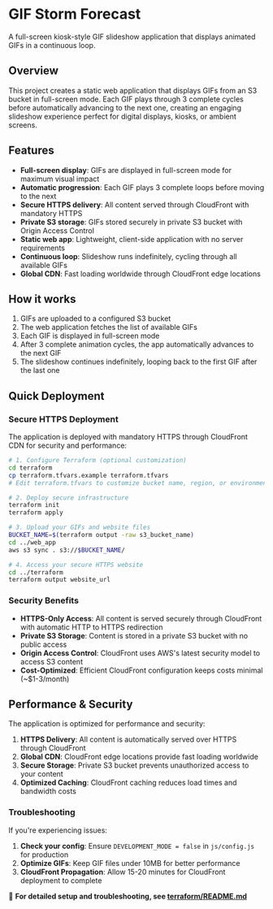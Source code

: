 # GIF Storm Forecast

A full-screen kiosk-style GIF slideshow application that displays animated GIFs in a continuous loop.

## Overview

This project creates a static web application that displays GIFs from an S3 bucket in full-screen mode. Each GIF plays through 3 complete cycles before automatically advancing to the next one, creating an engaging slideshow experience perfect for digital displays, kiosks, or ambient screens.

## Features

- **Full-screen display**: GIFs are displayed in full-screen mode for maximum visual impact
- **Automatic progression**: Each GIF plays 3 complete loops before moving to the next
- **Secure HTTPS delivery**: All content served through CloudFront with mandatory HTTPS
- **Private S3 storage**: GIFs stored securely in private S3 bucket with Origin Access Control
- **Static web app**: Lightweight, client-side application with no server requirements
- **Continuous loop**: Slideshow runs indefinitely, cycling through all available GIFs
- **Global CDN**: Fast loading worldwide through CloudFront edge locations

## How it works

1. GIFs are uploaded to a configured S3 bucket
2. The web application fetches the list of available GIFs
3. Each GIF is displayed in full-screen mode
4. After 3 complete animation cycles, the app automatically advances to the next GIF
5. The slideshow continues indefinitely, looping back to the first GIF after the last one

## Quick Deployment

### Secure HTTPS Deployment

The application is deployed with mandatory HTTPS through CloudFront CDN for security and performance:

```bash
# 1. Configure Terraform (optional customization)
cd terraform
cp terraform.tfvars.example terraform.tfvars
# Edit terraform.tfvars to customize bucket name, region, or environment

# 2. Deploy secure infrastructure
terraform init
terraform apply

# 3. Upload your GIFs and website files
BUCKET_NAME=$(terraform output -raw s3_bucket_name)
cd ../web_app
aws s3 sync . s3://$BUCKET_NAME/

# 4. Access your secure HTTPS website
cd ../terraform
terraform output website_url
```

### Security Benefits

- **HTTPS-Only Access**: All content is served securely through CloudFront with automatic HTTP to HTTPS redirection
- **Private S3 Storage**: Content is stored in a private S3 bucket with no public access
- **Origin Access Control**: CloudFront uses AWS's latest security model to access S3 content
- **Cost-Optimized**: Efficient CloudFront configuration keeps costs minimal (~$1-3/month)

## Performance & Security

The application is optimized for performance and security:

1. **HTTPS Delivery**: All content is automatically served over HTTPS through CloudFront
2. **Global CDN**: CloudFront edge locations provide fast loading worldwide
3. **Secure Storage**: Private S3 bucket prevents unauthorized access to your content
4. **Optimized Caching**: CloudFront caching reduces load times and bandwidth costs

### Troubleshooting

If you're experiencing issues:

1. **Check your config**: Ensure `DEVELOPMENT_MODE = false` in `js/config.js` for production
2. **Optimize GIFs**: Keep GIF files under 10MB for better performance
3. **CloudFront Propagation**: Allow 15-20 minutes for CloudFront deployment to complete

📖 **For detailed setup and troubleshooting, see [terraform/README.md](terraform/README.md)**
